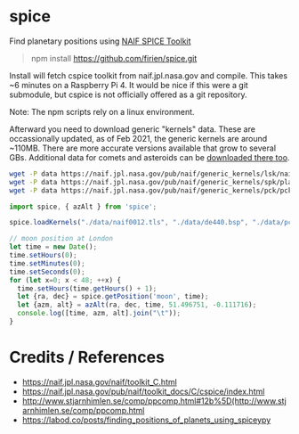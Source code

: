 # spice
Find planetary positions using [NAIF SPICE Toolkit](https://naif.jpl.nasa.gov/naif/toolkit_C.html)

> npm install https://github.com/firien/spice.git

Install will fetch cspice toolkit from naif.jpl.nasa.gov and compile. This takes ~6 minutes on a Raspberry Pi 4. It would be nice if this were a git submodule, but cspice is not officially offered as a git repository.

Note: The npm scripts rely on a linux environment.

Afterward you need to download generic "kernels" data. These are occassionally updated, as of Feb 2021, the generic kernels are around ~110MB. There are more accurate versions available that grow to several GBs. Additional data for comets and asteroids can be [downloaded there too](https://naif.jpl.nasa.gov/pub/naif/generic_kernels/spk/).

```sh
wget -P data https://naif.jpl.nasa.gov/pub/naif/generic_kernels/lsk/naif0012.tls
wget -P data https://naif.jpl.nasa.gov/pub/naif/generic_kernels/spk/planets/de440.bsp
wget -P data https://naif.jpl.nasa.gov/pub/naif/generic_kernels/pck/pck00010.tpc
```

```js
import spice, { azAlt } from 'spice';

spice.loadKernels("./data/naif0012.tls", "./data/de440.bsp", "./data/pck00010.tpc");

// moon position at London
let time = new Date();
time.setHours(0);
time.setMinutes(0);
time.setSeconds(0);
for (let x=0; x < 48; ++x) {
  time.setHours(time.getHours() + 1);
  let {ra, dec} = spice.getPosition('moon', time);
  let {azm, alt} = azAlt(ra, dec, time, 51.496751, -0.111716);
  console.log([time, azm, alt].join("\t"));
}
```


# Credits / References

* https://naif.jpl.nasa.gov/naif/toolkit_C.html
* https://naif.jpl.nasa.gov/pub/naif/toolkit_docs/C/cspice/index.html
* http://www.stjarnhimlen.se/comp/ppcomp.html#12b%5D(http://www.stjarnhimlen.se/comp/ppcomp.html
* https://labod.co/posts/finding_positions_of_planets_using_spiceypy

